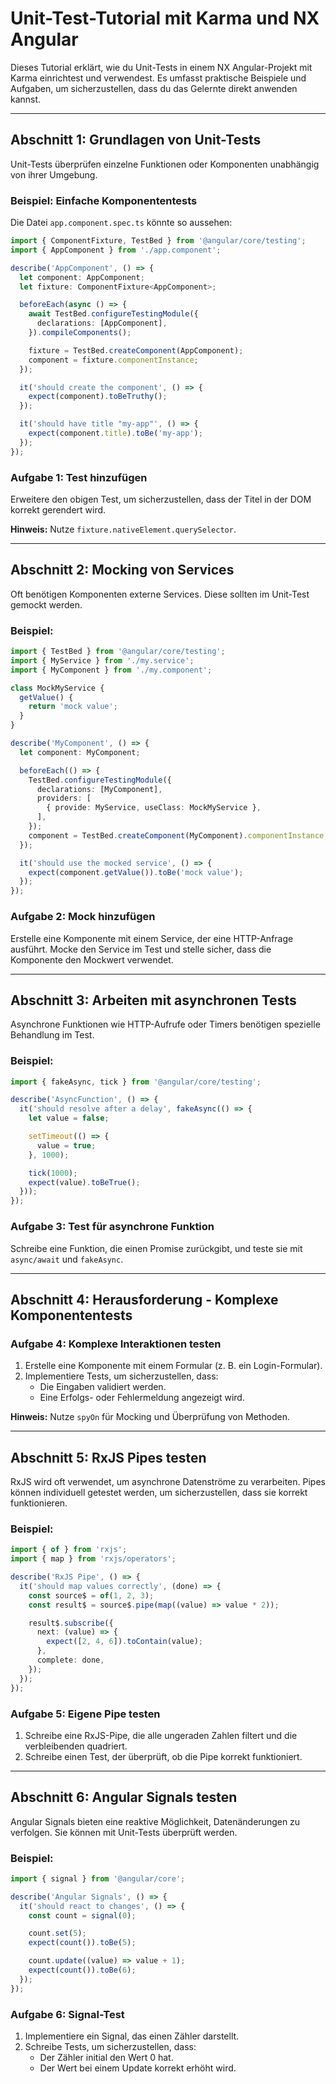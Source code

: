 # Unit-Test-Tutorial mit Karma und NX Angular

Dieses Tutorial erklärt, wie du Unit-Tests in einem NX Angular-Projekt mit Karma einrichtest und verwendest. Es umfasst praktische Beispiele und Aufgaben, um sicherzustellen, dass du das Gelernte direkt anwenden kannst.

---

## Abschnitt 1: Grundlagen von Unit-Tests

Unit-Tests überprüfen einzelne Funktionen oder Komponenten unabhängig von ihrer Umgebung.

### Beispiel: Einfache Komponententests

Die Datei `app.component.spec.ts` könnte so aussehen:

```typescript
import { ComponentFixture, TestBed } from '@angular/core/testing';
import { AppComponent } from './app.component';

describe('AppComponent', () => {
  let component: AppComponent;
  let fixture: ComponentFixture<AppComponent>;

  beforeEach(async () => {
    await TestBed.configureTestingModule({
      declarations: [AppComponent],
    }).compileComponents();

    fixture = TestBed.createComponent(AppComponent);
    component = fixture.componentInstance;
  });

  it('should create the component', () => {
    expect(component).toBeTruthy();
  });

  it('should have title "my-app"', () => {
    expect(component.title).toBe('my-app');
  });
});
```

### Aufgabe 1: Test hinzufügen

Erweitere den obigen Test, um sicherzustellen, dass der Titel in der DOM korrekt gerendert wird.

**Hinweis:** Nutze `fixture.nativeElement.querySelector`.

---

## Abschnitt 2: Mocking von Services

Oft benötigen Komponenten externe Services. Diese sollten im Unit-Test gemockt werden.

### Beispiel:

```typescript
import { TestBed } from '@angular/core/testing';
import { MyService } from './my.service';
import { MyComponent } from './my.component';

class MockMyService {
  getValue() {
    return 'mock value';
  }
}

describe('MyComponent', () => {
  let component: MyComponent;

  beforeEach(() => {
    TestBed.configureTestingModule({
      declarations: [MyComponent],
      providers: [
        { provide: MyService, useClass: MockMyService },
      ],
    });
    component = TestBed.createComponent(MyComponent).componentInstance;
  });

  it('should use the mocked service', () => {
    expect(component.getValue()).toBe('mock value');
  });
});
```

### Aufgabe 2: Mock hinzufügen

Erstelle eine Komponente mit einem Service, der eine HTTP-Anfrage ausführt. Mocke den Service im Test und stelle sicher, dass die Komponente den Mockwert verwendet.

---

## Abschnitt 3: Arbeiten mit asynchronen Tests

Asynchrone Funktionen wie HTTP-Aufrufe oder Timers benötigen spezielle Behandlung im Test.

### Beispiel:

```typescript
import { fakeAsync, tick } from '@angular/core/testing';

describe('AsyncFunction', () => {
  it('should resolve after a delay', fakeAsync(() => {
    let value = false;

    setTimeout(() => {
      value = true;
    }, 1000);

    tick(1000);
    expect(value).toBeTrue();
  }));
});
```

### Aufgabe 3: Test für asynchrone Funktion

Schreibe eine Funktion, die einen Promise zurückgibt, und teste sie mit `async/await` und `fakeAsync`.

---

## Abschnitt 4: Herausforderung - Komplexe Komponententests

### Aufgabe 4: Komplexe Interaktionen testen

1. Erstelle eine Komponente mit einem Formular (z. B. ein Login-Formular).
2. Implementiere Tests, um sicherzustellen, dass:
   - Die Eingaben validiert werden.
   - Eine Erfolgs- oder Fehlermeldung angezeigt wird.

**Hinweis:** Nutze `spyOn` für Mocking und Überprüfung von Methoden.

---

## Abschnitt 5: RxJS Pipes testen

RxJS wird oft verwendet, um asynchrone Datenströme zu verarbeiten. Pipes können individuell getestet werden, um sicherzustellen, dass sie korrekt funktionieren.

### Beispiel:

```typescript
import { of } from 'rxjs';
import { map } from 'rxjs/operators';

describe('RxJS Pipe', () => {
  it('should map values correctly', (done) => {
    const source$ = of(1, 2, 3);
    const result$ = source$.pipe(map((value) => value * 2));

    result$.subscribe({
      next: (value) => {
        expect([2, 4, 6]).toContain(value);
      },
      complete: done,
    });
  });
});
```

### Aufgabe 5: Eigene Pipe testen

1. Schreibe eine RxJS-Pipe, die alle ungeraden Zahlen filtert und die verbleibenden quadriert.
2. Schreibe einen Test, der überprüft, ob die Pipe korrekt funktioniert.

---

## Abschnitt 6: Angular Signals testen

Angular Signals bieten eine reaktive Möglichkeit, Datenänderungen zu verfolgen. Sie können mit Unit-Tests überprüft werden.

### Beispiel:

```typescript
import { signal } from '@angular/core';

describe('Angular Signals', () => {
  it('should react to changes', () => {
    const count = signal(0);

    count.set(5);
    expect(count()).toBe(5);

    count.update((value) => value + 1);
    expect(count()).toBe(6);
  });
});
```

### Aufgabe 6: Signal-Test

1. Implementiere ein Signal, das einen Zähler darstellt.
2. Schreibe Tests, um sicherzustellen, dass:
   - Der Zähler initial den Wert 0 hat.
   - Der Wert bei einem Update korrekt erhöht wird.
